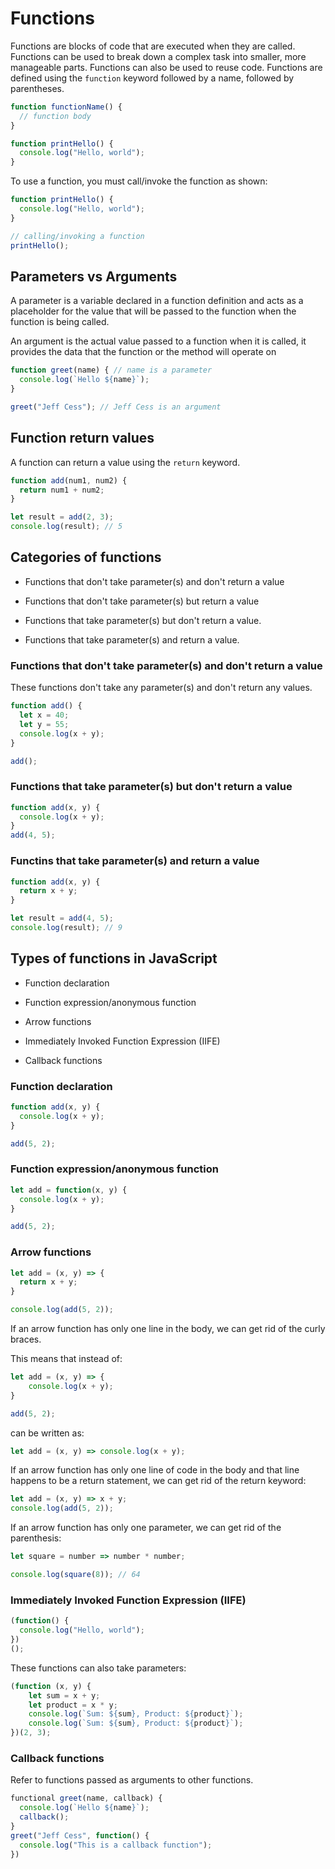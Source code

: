 # Functions
Functions are blocks of code that are executed when they are called.
Functions can be used to break down a complex task into smaller, more manageable parts.
Functions can also be used to reuse code.
Functions are defined using the `function` keyword followed by a name, followed by parentheses.
```javascript
function functionName() {
  // function body
}
```
```javascript
function printHello() {
  console.log("Hello, world");
}
```
To use a function, you must call/invoke the function as shown:
```javascript
function printHello() {
  console.log("Hello, world");
}

// calling/invoking a function
printHello();
```
## Parameters vs Arguments
A parameter is a variable declared in a function definition and acts as a placeholder for the value that will be passed to the function when the function is being called.

An argument is the actual value passed to a function when it is called, it provides the data that the function or the method will operate on

```javascript
function greet(name) { // name is a parameter
  console.log(`Hello ${name}`);
}

greet("Jeff Cess"); // Jeff Cess is an argument
```
## Function return values
A function can return a value using the `return` keyword.
```javascript
function add(num1, num2) {
  return num1 + num2;
}

let result = add(2, 3);
console.log(result); // 5
```
## Categories of functions
- Functions that don't take parameter(s) and don't return a value

- Functions that don't take parameter(s) but return a value

- Functions that take parameter(s) but don't return a value.

- Functions that take parameter(s) and return a value.

### Functions that don't take parameter(s) and don't return a value
These functions don't take any parameter(s) and don't return any values.

```javascript
function add() {
  let x = 40;
  let y = 55;
  console.log(x + y);
}

add();
```
### Functions that  take parameter(s) but don't return a value
```javascript
function add(x, y) {
  console.log(x + y);
}
add(4, 5);
```
### Functins that take parameter(s) and return a value
```javascript
function add(x, y) {
  return x + y;
}

let result = add(4, 5);
console.log(result); // 9
```
## Types of functions in JavaScript
- Function declaration

- Function expression/anonymous function

- Arrow functions

- Immediately Invoked Function Expression (IIFE)

- Callback functions

### Function declaration
```javascript
function add(x, y) {
  console.log(x + y);
}

add(5, 2);
```
### Function expression/anonymous function
```javascript
let add = function(x, y) {
  console.log(x + y);
}

add(5, 2);
```
### Arrow functions
```javascript
let add = (x, y) => {
  return x + y;
}

console.log(add(5, 2));
```
If an arrow function has only one line in the body, we can get rid of the curly braces.

This means that instead of:




```javascript
let add = (x, y) => {
    console.log(x + y);
}

add(5, 2);
```

can be written as:

```javascript
let add = (x, y) => console.log(x + y);
```


If an arrow function has only one line of code in the body and that line happens to be a return statement, we can get rid of the return keyword:

```javascript
let add = (x, y) => x + y;
console.log(add(5, 2));
```
If an arrow function has only one parameter, we can get rid of the parenthesis:

```javascript
let square = number => number * number;

console.log(square(8)); // 64
```

### Immediately Invoked Function Expression (IIFE)
```javascript
(function() {
  console.log("Hello, world");
})
();
```
These functions can also take parameters:

```javascript
(function (x, y) {
    let sum = x + y;
    let product = x * y;
    console.log(`Sum: ${sum}, Product: ${product}`);
    console.log(`Sum: ${sum}, Product: ${product}`);
})(2, 3);
```

### Callback functions
 Refer to functions passed as arguments to other functions.

```javascript
functional greet(name, callback) {
  console.log(`Hello ${name}`);
  callback();
}
greet("Jeff Cess", function() {
  console.log("This is a callback function");
})  
```

    


